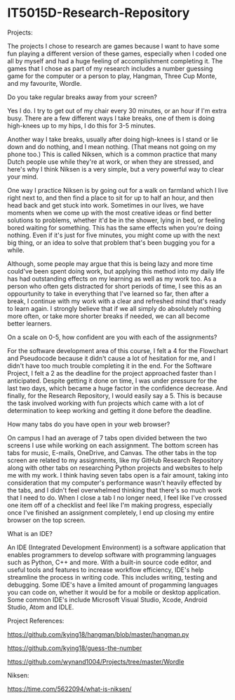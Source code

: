 # IT5015D-Research-Repository


Projects:

The projects I chose to research are games because I want to have some fun playing a different version of these games, especially when I coded one all by myself and had a huge feeling of accomplishment completing it.
The games that I chose as part of my research includes a number guessing game for the computer or a person to play, Hangman, Three Cup Monte, and my favourite, Wordle.





Do you take regular breaks away from your screen?

Yes I do. I try to get out of my chair every 30 minutes, or an hour if I'm extra busy. There are a few different ways I take breaks, one of them is doing high-knees up to my hips, I do this for 3-5 minutes.


Another way I take breaks, usually after doing high-knees is I stand or lie down and do nothing, and I mean nothing. (That means not going on my phone too.) This is called Niksen, which is a common practice that many Dutch people use while they're at work, or when they are stressed, and here's why I think Niksen is a very simple, but a very powerful way to clear your mind. 

One way I practice Niksen is by going out for a walk on farmland which I live right next to, and then find a place to sit for up to half an hour, and then head back and get stuck into work. Sometimes in our lives, we have moments when we come up with the most creative ideas or find better solutions to problems, whether it'd be in the shower, lying in bed, or feeling bored waiting for something. This has the same effects when you're doing nothing. Even if it's just for five minutes, you might come up with the next big thing, or an idea to solve that problem that's been bugging you for a while. 

Although, some people may argue that this is being lazy and more time could've been spent doing work, but applying this method into my daily life has had outstanding effects on my learning as well as my work too. As a person who often gets distracted for short periods of time, I see this as an oppourtunity to take in everything that I've learned so far, then after a break, I continue with my work with a clear and refreshed mind that's ready to learn again. I strongly believe that if we all simply do absolutely nothing more often, or take more shorter breaks if needed, we can all become better learners.


On a scale on 0-5, how confident are you with each of the assignments?

For the software development area of this course, I felt a 4 for the Flowchart and Pseudocode because it didn't cause a lot of hesitation for me, and I didn't have too much trouble completing it in the end. For the Software Project, I felt a 2 as the deadline for the project approached faster than I anticipated. Despite getting it done on time, I was under pressure for the last two days, which became a huge factor in the confidence decrease. And finally, for the Research Repository, I would easily say a 5. This is because the task involved working with fun projects which came with a lot of determination to keep working and getting it done before the deadline.


How many tabs do you have open in your web browser?

On campus I had an average of 7 tabs open divided between the two screens I use while working on each assignment. The bottom screen has tabs for music, E-mails, OneDrive, and Canvas. The other tabs in the top screen are related to my assignments, like my GitHub Research Repository along with other tabs on researching Python projects and websites to help me with my work. 
I think having seven tabs open is a fair amount, taking into consideration that my computer's performance wasn't heavily effected by the tabs, and I didn't feel overwhelmed thinking that there's so much work that I need to do. When I close a tab I no longer need, I feel like I've crossed one item off of a checklist and feel like I'm making progress, especially once I've finished an assignment completely, I end up closing my entire browser on the top screen.


What is an IDE?

An IDE (Integrated Development Environment) is a software application that enables programmers to develop software with programming languages such as Python, C++ and more. With a built-in source code editor, and useful tools and features to increase workflow efficiency, IDE's help streamline the process in writing code. This includes writing, testing and debugging. Some IDE's have a limited amount of progamming languages you can code on, whether it would be for a mobile or desktop application. Some common IDE's include Microsoft Visual Studio, Xcode, Android Studio, Atom and IDLE.


Project References:

https://github.com/kying18/hangman/blob/master/hangman.py

https://github.com/kying18/guess-the-number

https://github.com/wynand1004/Projects/tree/master/Wordle


Niksen:


https://time.com/5622094/what-is-niksen/


